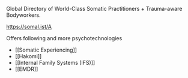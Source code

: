Global Directory of World-Class Somatic Practitioners + Trauma-aware Bodyworkers.

https://somal.ist/A

Offers following and more psychotechnologies
- [[Somatic Experiencing]]
- [[Hakomi]]
- [[Internal Family Systems (IFS)]]
- [[EMDR]]